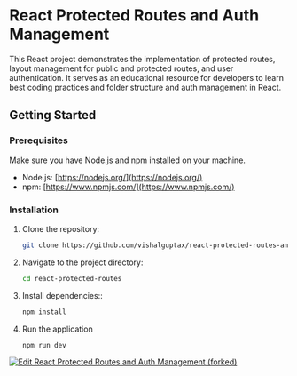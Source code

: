 # React Protected Routes and Auth Management

This React project demonstrates the implementation of protected routes, layout management for public and protected routes, and user authentication. It serves as an educational resource for developers to learn best coding practices and folder structure and auth management in React.

## Getting Started

### Prerequisites

Make sure you have Node.js and npm installed on your machine.

- Node.js: [https://nodejs.org/](https://nodejs.org/)
- npm: [https://www.npmjs.com/](https://www.npmjs.com/)

### Installation

1. Clone the repository:

   ```bash
   git clone https://github.com/vishalguptax/react-protected-routes-and-auth-management.git

2. Navigate to the project directory:

   ```bash
   cd react-protected-routes

3. Install dependencies::

   ```bash
   npm install

3. Run the application

   ```bash
   npm run dev

[![Edit React Protected Routes and Auth Management (forked)](https://codesandbox.io/static/img/play-codesandbox.svg)](https://codesandbox.io/p/devbox/react-protected-routes-and-auth-management-forked-t4yjc5?file=%2Fsrc%2Fapp.js&embed=1)
